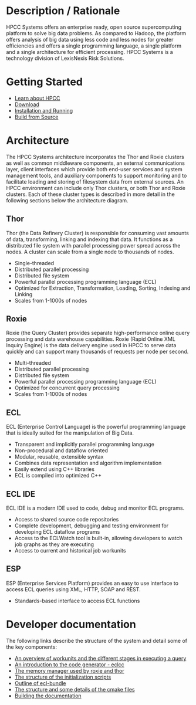 # Description / Rationale

HPCC Systems offers an enterprise ready, open source supercomputing platform to solve big data problems. As compared to Hadoop, the platform offers analysis of big data using less code and less nodes for greater efficiencies and offers a single programming language, a single platform and a single architecture for efficient processing. HPCC Systems is a technology division of LexisNexis Risk Solutions.

# Getting Started

* [Learn about HPCC](https://hpccsystems.com/about#Platform)
* [Download](https://hpccsystems.com/download)
* [Installation and Running](https://hpccsystems.com/training/documentation/installation-and-administration)
* [Build from Source](https://github.com/hpcc-systems/HPCC-Platform/wiki/Building-HPCC)

# Architecture

The HPCC Systems architecture incorporates the Thor and Roxie clusters as well as common middleware components, an external communications layer, client interfaces which provide both end-user services and system management tools, and auxiliary components to support monitoring and to facilitate loading and storing of filesystem data from external sources. An HPCC environment can include only Thor clusters, or both Thor and Roxie clusters. Each of these cluster types is described in more detail in the following sections below the architecture diagram.

## Thor

Thor (the Data Refinery Cluster) is responsible for consuming vast amounts of data, transforming, linking and indexing that data. It functions as a distributed file system with parallel processing power spread across the nodes. A cluster can scale from a single node to thousands of nodes.

* Single-threaded
* Distributed parallel processing
* Distributed file system
* Powerful parallel processing programming language (ECL)
* Optimized for Extraction, Transformation, Loading, Sorting, Indexing and Linking
* Scales from 1-1000s of nodes

## Roxie

Roxie (the Query Cluster) provides separate high-performance online query processing and data warehouse capabilities.  Roxie (Rapid Online XML Inquiry Engine) is the data delivery engine used in HPCC to serve data quickly and can support many thousands of requests per node per second. 

* Multi-threaded
* Distributed parallel processing
* Distributed file system
* Powerful parallel processing programming language (ECL)
* Optimized for concurrent query processing
* Scales from 1-1000s of nodes

## ECL

ECL (Enterprise Control Language) is the powerful programming language that is ideally suited for the manipulation of Big Data.

* Transparent and implicitly parallel programming language
* Non-procedural and dataflow oriented
* Modular, reusable, extensible syntax
* Combines data representation and algorithm implementation
* Easily extend using C++ libraries
* ECL is compiled into optimized C++

## ECL IDE

ECL IDE is a modern IDE used to code, debug and monitor ECL programs.

* Access to shared source code repositories
* Complete development, debugging and testing environment for developing ECL dataflow programs
* Access to the ECLWatch tool is built-in, allowing developers to watch job graphs as they are executing
* Access to current and historical job workunits

## ESP

ESP (Enterprise Services Platform) provides an easy to use interface to access ECL queries using XML, HTTP, SOAP and REST.

* Standards-based interface to access ECL functions

# Developer documentation

The following links describe the structure of the system and detail some of the key components:

* [An overview of workunits and the different stages in executing a query](https://github.com/hpcc-systems/HPCC-Platform/blob/master/devdoc/WORKUNITS.rst)
* [An introduction to the code generator - eclcc](https://github.com/hpcc-systems/HPCC-Platform/blob/master/devdoc/DOCUMENTATION.rst)
* [The memory manager used by roxie and thor](https://github.com/hpcc-systems/HPCC-Platform/blob/master/roxie/roxiemem/DOCUMENTATION.rst)
* [The structure of the initialization scripts](https://github.com/hpcc-systems/HPCC-Platform/blob/master/initfiles/DOCUMENTATION.rst)
* [Outline of ecl-bundle](https://github.com/hpcc-systems/HPCC-Platform/blob/master/ecl/ecl-bundle/DOCUMENTATION.rst)
* [The structure and some details of the cmake files](https://github.com/hpcc-systems/HPCC-Platform/blob/master/cmake_modules/DOCUMENTATION.rst)
* [Building the documentation](https://github.com/hpcc-systems/HPCC-Platform/blob/master/docs/DOCUMENTATION.rst)
